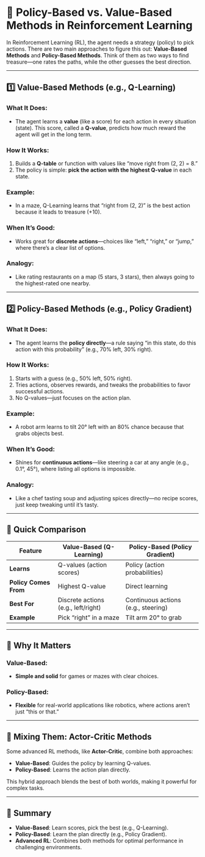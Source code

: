 # 🧭 Policy-Based vs. Value-Based Methods in Reinforcement Learning

In Reinforcement Learning (RL), the agent needs a strategy (policy) to pick actions. There are two main approaches to figure this out: **Value-Based Methods** and **Policy-Based Methods**. Think of them as two ways to find treasure—one rates the paths, while the other guesses the best direction.

---

## 1️⃣ Value-Based Methods (e.g., Q-Learning)

### What It Does:
- The agent learns a **value** (like a score) for each action in every situation (state). This score, called a **Q-value**, predicts how much reward the agent will get in the long term.

### How It Works:
1. Builds a **Q-table** or function with values like “move right from (2, 2) = 8.”
2. The policy is simple: **pick the action with the highest Q-value** in each state.

### Example:
- In a maze, Q-Learning learns that “right from (2, 2)” is the best action because it leads to treasure (+10).

### When It’s Good:
- Works great for **discrete actions**—choices like “left,” “right,” or “jump,” where there’s a clear list of options.

### Analogy:
- Like rating restaurants on a map (5 stars, 3 stars), then always going to the highest-rated one nearby.

---

## 2️⃣ Policy-Based Methods (e.g., Policy Gradient)

### What It Does:
- The agent learns the **policy directly**—a rule saying “in this state, do this action with this probability” (e.g., 70% left, 30% right).

### How It Works:
1. Starts with a guess (e.g., 50% left, 50% right).
2. Tries actions, observes rewards, and tweaks the probabilities to favor successful actions.
3. No Q-values—just focuses on the action plan.

### Example:
- A robot arm learns to tilt 20° left with an 80% chance because that grabs objects best.

### When It’s Good:
- Shines for **continuous actions**—like steering a car at any angle (e.g., 0.1°, 45°), where listing all options is impossible.

### Analogy:
- Like a chef tasting soup and adjusting spices directly—no recipe scores, just keep tweaking until it’s tasty.

---

## 🔄 Quick Comparison

| **Feature**           | **Value-Based (Q-Learning)**       | **Policy-Based (Policy Gradient)** |
|------------------------|------------------------------------|------------------------------------|
| **Learns**            | Q-values (action scores)          | Policy (action probabilities)     |
| **Policy Comes From** | Highest Q-value                   | Direct learning                   |
| **Best For**          | Discrete actions (e.g., left/right) | Continuous actions (e.g., steering) |
| **Example**           | Pick “right” in a maze            | Tilt arm 20° to grab              |

---

## 🌟 Why It Matters

### Value-Based:
- **Simple and solid** for games or mazes with clear choices.

### Policy-Based:
- **Flexible** for real-world applications like robotics, where actions aren’t just “this or that.”

---

## 🔀 Mixing Them: Actor-Critic Methods

Some advanced RL methods, like **Actor-Critic**, combine both approaches:
- **Value-Based**: Guides the policy by learning Q-values.
- **Policy-Based**: Learns the action plan directly.

This hybrid approach blends the best of both worlds, making it powerful for complex tasks.

---

## 📝 Summary

- **Value-Based**: Learn scores, pick the best (e.g., Q-Learning).
- **Policy-Based**: Learn the plan directly (e.g., Policy Gradient).
- **Advanced RL**: Combines both methods for optimal performance in challenging environments.